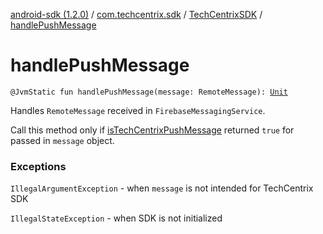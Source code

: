 [android-sdk (1.2.0)](../../index.md) / [com.techcentrix.sdk](../index.md) / [TechCentrixSDK](index.md) / [handlePushMessage](./handle-push-message.md)

# handlePushMessage

`@JvmStatic fun handlePushMessage(message: RemoteMessage): `[`Unit`](https://kotlinlang.org/api/latest/jvm/stdlib/kotlin/-unit/index.html)

Handles `RemoteMessage` received in `FirebaseMessagingService`.

Call this method only if [isTechCentrixPushMessage](is-tech-centrix-push-message.md) returned `true` for passed in `message` object.

### Exceptions

`IllegalArgumentException` - when `message` is not intended for TechCentrix SDK

`IllegalStateException` - when SDK is not initialized